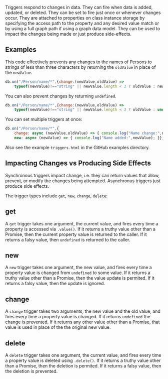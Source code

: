 Triggers respond to changes in data. They can fire when data is added, updated, or deleted. They can be set to fire just once or whenever changes occur. They are attached to properties on class instance storage by specifying the access path to the property and any desired value match or by using a full graph path if using a graph data model. They can be used to impact the changes being made or just produce side-effects.

## Examples

This code effectively prevents any changes to the names of Persons to strings of less than three characters by returning the `oldValue` in place of the `newValue`.

```javascript
db.on("/Person/name/*",{change:(newValue,oldValue) => 
    typeof(newValue)!=="string" || newValue.length < 3 ? oldValue : newValue});
```

You can also prevent changes by returning `undefined`.

```javascript
db.on("/Person/name/*",{change:(newValue,oldValue) => 
    typeof(newValue)!=="string" || newValue.length < 3 ? oldValue : undefined});
```

You can set multiple triggers at once:

```javascript
db.on("/Person/name/*",{
	change: async (newValue,oldValue) => { console.log("Name change:",newValue,oldValue); },
	new: async (newValue) => { console.log("Name added:",newValue); }});
```

Also see the example `triggers.html` in the GitHub examples directory.

## Impacting Changes vs Producing Side Effects

Synchronous triggers impact change, i.e. they can return values that allow, prevent, or modify the changes being attempted. Asynchronus triggers just produce side effects.

The trigger types include `get`, `new`, `change`, `delete`:

## get

A `get` trigger takes one argument, the current value, and fires every time a property is accessed via `.value()`. If it returns a truthy value other than a Promise, then the current property value is returned to the caller. If it returns a falsy value, then `undefined` is returned to the caller.


## new

A `new` trigger takes one argument, the new value, and fires every time a property value is changed from `undefined` to some value. If it returns a truthy value other than a Promise, then the value update is permited. If it returns a falsy value, then the update is ignored.


## change

A `change` trigger takes two arguments, the new value and the old value, and fires every time a property value is changed. If it returns `undefined` the change is prevented. If it returns any other value other than a Promise, that value is used in place of the the original new value.


## delete

A `delete` trigger takes one argument, the current value, and fires every time a property value is deleted using `.delete()`. If it returns a truthy value other than a Promise, then the deletion is permited. If it returns a falsy value, then the deletion is prevented.
